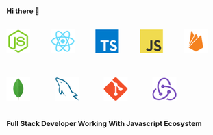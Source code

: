 ### Hi there 👋

<br>  

<div>

  <img src="./images/nodejs.svg" width="11%" title="NodeJs" >

  <img width="8%" >
  
  <img src="./images/react.svg" width="11%" title="React" >

  <img width="8%" >
  
  <img src="./images/typescript.svg" width="11%" title="Typescript">
  
  <img width="8%" >
  
  <img src="./images/javascript.svg" width="11%" title="Javascript" >
  
  <img width="8%" > 
   
  <img src="./images/firebase.svg" width="11%" title="Firebase" >

  
</div>
 
<img height="50px" >
 
<div>

  <img src="./images/mongodb.svg" width="11%" title="MongoDB" >

  <img width="10%" >
  
  <img src="./images/mysql.svg" width="11%" title="MySQL" >
   
  <img width="10%" >
  
  <img src="./images/git.svg" width="11%" title="Git" >
  
  <img width="10%" >
  
  <img src="./images/redux.svg" width="11%" title="Redux" vertical-align="">

</div>

<br>

### Full Stack Developer Working With Javascript Ecosystem
